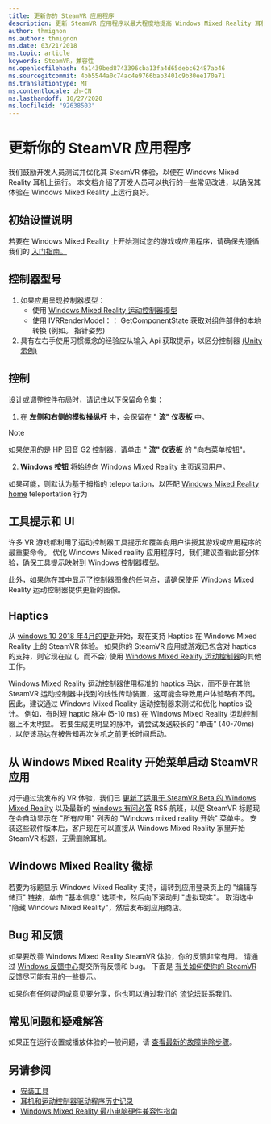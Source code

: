 ```yaml
---
title: 更新你的 SteamVR 应用程序
description: 更新 SteamVR 应用程序以最大程度地提高 Windows Mixed Reality 耳机的最佳实践。
author: thmignon
ms.author: thmignon
ms.date: 03/21/2018
ms.topic: article
keywords: SteamVR，兼容性
ms.openlocfilehash: 4a1439bed8743396cba13fa4d65debc62487ab46
ms.sourcegitcommit: 4bb5544a0c74ac4e9766bab3401c9b30ee170a71
ms.translationtype: MT
ms.contentlocale: zh-CN
ms.lasthandoff: 10/27/2020
ms.locfileid: "92638503"
---
```

# <a name="updating-your-steamvr-application"></a>更新你的 SteamVR 应用程序
我们鼓励开发人员测试并优化其 SteamVR 体验，以便在 Windows Mixed Reality 耳机上运行。 本文档介绍了开发人员可以执行的一些常见改进，以确保其体验在 Windows Mixed Reality 上运行良好。

## <a name="initial-setup-instructions"></a>初始设置说明

若要在 Windows Mixed Reality 上开始测试您的游戏或应用程序，请确保先遵循我们的 [入门指南。](https://aka.ms/WindowsMixedRealitySteamVR)

## <a name="controller-models"></a>控制器型号
1. 如果应用呈现控制器模型：
    * 使用 [Windows Mixed Reality 运动控制器模型](../../design/motion-controllers.md#rendering-the-motion-controller-model)
    * 使用 IVRRenderModel：： GetComponentState 获取对组件部件的本地转换 (例如。 指针姿势) 
2. 具有左右手使用习惯概念的经验应从输入 Api 获取提示，以区分控制器 [ (Unity 示例) ](../unity/gestures-and-motion-controllers-in-unity.md#unity-buttonaxis-mapping-table)

## <a name="controls"></a>控制

设计或调整控件布局时，请记住以下保留命令集：
1. 在 **左侧和右侧的模拟操纵杆** 中，会保留在 " **流" 仪表板** 中。

> [!NOTE]
> 如果使用的是 HP 回音 G2 控制器，请单击 " **流" 仪表板** 的 "向右菜单按钮"。

2. **Windows 按钮** 将始终向 Windows Mixed Reality 主页返回用户。

如果可能，则默认为基于拇指的 teleportation，以匹配 [Windows Mixed Reality home](../../discover/navigating-the-windows-mixed-reality-home.md#getting-around-your-home) teleportation 行为

## <a name="tooltips-and-ui"></a>工具提示和 UI

许多 VR 游戏都利用了运动控制器工具提示和覆盖向用户讲授其游戏或应用程序的最重要命令。 优化 Windows Mixed reality 应用程序时，我们建议查看此部分体验，确保工具提示映射到 Windows 控制器模型。

此外，如果你在其中显示了控制器图像的任何点，请确保使用 Windows Mixed Reality 运动控制器提供更新的图像。

## <a name="haptics"></a>Haptics

从 [windows 10 2018 年4月的更新](https://docs.microsoft.com/windows/mixed-reality/enthusiast-guide/release-notes-april-2018)开始，现在支持 Haptics 在 Windows Mixed Reality 上的 SteamVR 体验。 如果你的 SteamVR 应用或游戏已包含对 haptics 的支持，则它现在应 (，而不会) 使用 [Windows Mixed Reality 运动控制器](../../design/motion-controllers.md)的其他工作。

Windows Mixed Reality 运动控制器使用标准的 haptics 马达，而不是在其他 SteamVR 运动控制器中找到的线性传动装置，这可能会导致用户体验略有不同。 因此，建议通过 Windows Mixed Reality 运动控制器来测试和优化 haptics 设计。 例如，有时短 haptic 脉冲 (5-10 ms) 在 Windows Mixed Reality 运动控制器上不太明显。 若要生成更明显的脉冲，请尝试发送较长的 "单击" (40-70ms) ，以使该马达在被告知再次关机之前更长时间启动。

## <a name="launching-steamvr-apps-from-windows-mixed-reality-start-menu"></a>从 Windows Mixed Reality 开始菜单启动 SteamVR 应用

对于通过流发布的 VR 体验，我们已 [更新了适用于 SteamVR Beta 的 Windows Mixed Reality](https://steamcommunity.com/games/719950/announcements/detail/1687045485866139800) 以及最新的 [windows 有问必答](https://insider.windows.com) RS5 航班，以便 SteamVR 标题现在会自动显示在 "所有应用" 列表的 "Windows mixed reality 开始" 菜单中。 安装这些软件版本后，客户现在可以直接从 Windows Mixed Reality 家里开始 SteamVR 标题，无需删除耳机。

## <a name="windows-mixed-reality-logo"></a>Windows Mixed Reality 徽标

若要为标题显示 Windows Mixed Reality 支持，请转到应用登录页上的 "编辑存储页" 链接，单击 "基本信息" 选项卡，然后向下滚动到 "虚拟现实"。 取消选中 "隐藏 Windows Mixed Reality"，然后发布到应用商店。

## <a name="bugs-and-feedback"></a>Bug 和反馈

如果要改善 Windows Mixed Reality SteamVR 体验，你的反馈非常有用。 请通过 [Windows 反馈中心](https://docs.microsoft.com/windows/mixed-reality/enthusiast-guide/filing-feedback)提交所有反馈和 bug。 下面是 [有关如何使你的 SteamVR 反馈尽可能有用](https://docs.microsoft.com/windows/mixed-reality/enthusiast-guide/using-steamvr-with-windows-mixed-reality#sharing-feedback-on-steamvr)的一些提示。

如果你有任何疑问或意见要分享，你也可以通过我们的 [流论坛](https://steamcommunity.com/app/719950/discussions/)联系我们。

## <a name="faqs-and-troubleshooting"></a>常见问题和疑难解答

如果正在运行设置或播放体验的一般问题，请 [查看最新的故障排除步骤](https://docs.microsoft.com/windows/mixed-reality/enthusiast-guide/troubleshooting-windows-mixed-reality#steamvr)。

## <a name="see-also"></a>另请参阅
* [安装工具](../install-the-tools.md)
* [耳机和运动控制器驱动程序历史记录](https://docs.microsoft.com/windows/mixed-reality/enthusiast-guide/mixed-reality-software)
* [Windows Mixed Reality 最小电脑硬件兼容性指南](https://docs.microsoft.com/windows/mixed-reality/enthusiast-guide/windows-mixed-reality-minimum-pc-hardware-compatibility-guidelines)
